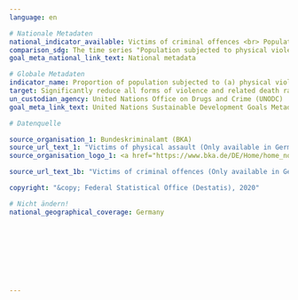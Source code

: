 ```yaml
---
language: en

# Nationale Metadaten
national_indicator_available: Victims of criminal offences <br> Population who were victims of criminal offences
comparison_sdg: The time series "Population subjected to physical violence" is compliant with the international metadata. The time series "Victims of criminal offences" is an additional indicator and is based on the police crime statistics. It does include only cases that were reported to the police.
goal_meta_national_link_text: National metadata

# Globale Metadaten
indicator_name: Proportion of population subjected to (a) physical violence, (b) psychological violence and (c) sexual violence in the previous 12 months
target: Significantly reduce all forms of violence and related death rates everywhere
un_custodian_agency: United Nations Office on Drugs and Crime (UNODC)
goal_meta_link_text: United Nations Sustainable Development Goals Metadata

# Datenquelle

source_organisation_1: Bundeskriminalamt (BKA)
source_url_text_1: "Victims of physical assault (Only available in German)"
source_organisation_logo_1: <a href="https://www.bka.de/DE/Home/home_node.html;jsessionid=080F94561A7C38E2777BF7B3E8EBD07C.live0612"><img src="https://g205sdgs.github.io/sdg-indicators/public/LogosEn/bka.png" alt="Logo BKA" /></a>

source_url_text_1b: "Victims of criminal offences (Only available in German)"

copyright: "&copy; Federal Statistical Office (Destatis), 2020"

# Nicht ändern!
national_geographical_coverage: Germany









---
```

